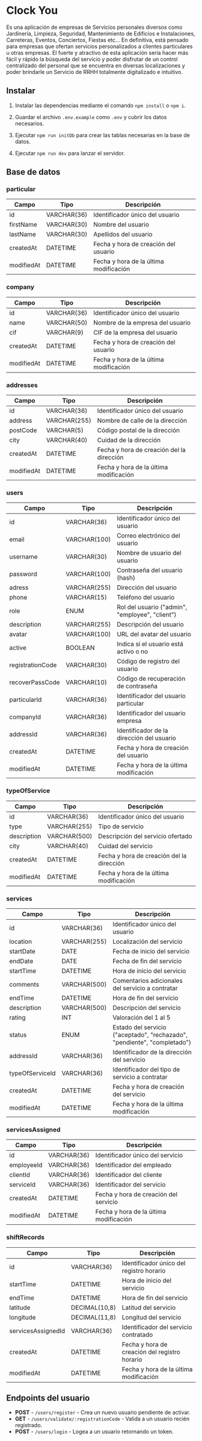 # Clock You

Es una aplicación de empresas de Servicios personales diversos como
Jardinería, Limpieza, Seguridad, Mantenimiento de Edificios e Instalaciones, Carreteras, Eventos, Conciertos, Fiestas etc… En definitiva, está pensado para empresas que ofertan servicios personalizados a clientes particulares u otras empresas. El fuerte y atractivo de esta aplicación sería hacer más fácil y rápido la búsqueda del servicio y poder disfrutar de un control centralizado del personal que se encuentra en diversas localizaciones y poder brindarle un Servicio de RRHH totalmente digitalizado e intuitivo.

## Instalar

1. Instalar las dependencias mediante el comando `npm install` o `npm i`.

2. Guardar el archivo `.env.example` como `.env` y cubrir los datos necesarios.

3. Ejecutar `npm run initDb` para crear las tablas necesarias en la base de datos.

4. Ejecutar `npm run dev` para lanzar el servidor.

## Base de datos

### particular

| Campo      | Tipo        | Descripción                            |
| ---------- | ----------- | -------------------------------------- |
| id         | VARCHAR(36) | Identificador único del usuario        |
| firstName  | VARCHAR(30) | Nombre del usuario                     |
| lastName   | VARCHAR(30) | Apellidos del usuario                  |
| createdAt  | DATETIME    | Fecha y hora de creación del usuario   |
| modifiedAt | DATETIME    | Fecha y hora de la última modificación |

### company

| Campo      | Tipo        | Descripción                            |
| ---------- | ----------- | -------------------------------------- |
| id         | VARCHAR(36) | Identificador único del usuario        |
| name       | VARCHAR(50) | Nombre de la empresa del usuario       |
| cif        | VARCHAR(9)  | CIF de la empresa del usuario          |
| createdAt  | DATETIME    | Fecha y hora de creación del usuario   |
| modifiedAt | DATETIME    | Fecha y hora de la última modificación |

### addresses

| Campo      | Tipo         | Descripción                               |
| ---------- | ------------ | ----------------------------------------- |
| id         | VARCHAR(36)  | Identificador único del usuario           |
| address    | VARCHAR(255) | Nombre de calle de la dirección           |
| postCode   | VARCHAR(5)   | Código postal de la dirección             |
| city       | VARCHAR(40)  | Cuidad de la dirección                    |
| createdAt  | DATETIME     | Fecha y hora de creación del la dirección |
| modifiedAt | DATETIME     | Fecha y hora de la última modificación    |

### users

| Campo            | Tipo         | Descripción                                     |
| ---------------- | ------------ | ----------------------------------------------- |
| id               | VARCHAR(36)  | Identificador único del usuario                 |
| email            | VARCHAR(100) | Correo electrónico del usuario                  |
| username         | VARCHAR(30)  | Nombre de usuario del usuario                   |
| password         | VARCHAR(100) | Contraseña del usuario (hash)                   |
| adress           | VARCHAR(255) | Dirección del usuario                           |
| phone            | VARCHAR(15)  | Teléfono del usuario                            |
| role             | ENUM         | Rol del usuario ("admin", "employee", "client") |
| description      | VARCHAR(255) | Descripción del usuario                         |
| avatar           | VARCHAR(100) | URL del avatar del usuario                      |
| active           | BOOLEAN      | Indica si el usuario está activo o no           |
| registrationCode | VARCHAR(30)  | Código de registro del usuario                  |
| recoverPassCode  | VARCHAR(10)  | Código de recuperación de contraseña            |
| particularId     | VARCHAR(36)  | Identificador del usuario particular            |
| companyId        | VARCHAR(36)  | Identificador del usuario empresa               |
| addressId        | VARCHAR(36)  | Identificador de la dirección del usuario       |
| createdAt        | DATETIME     | Fecha y hora de creación del usuario            |
| modifiedAt       | DATETIME     | Fecha y hora de la última modificación          |

### typeOfService

| Campo       | Tipo         | Descripción                               |
| ----------- | ------------ | ----------------------------------------- |
| id          | VARCHAR(36)  | Identificador único del usuario           |
| type        | VARCHAR(255) | Tipo de servicio                          |
| description | VARCHAR(500) | Descripción del servicio ofertado         |
| city        | VARCHAR(40)  | Cuidad del servicio                       |
| createdAt   | DATETIME     | Fecha y hora de creación del la dirección |
| modifiedAt  | DATETIME     | Fecha y hora de la última modificación    |

### services

| Campo           | Tipo         | Descripción                                                              |
| --------------- | ------------ | ------------------------------------------------------------------------ |
| id              | VARCHAR(36)  | Identificador único del usuario                                          |
| location        | VARCHAR(255) | Localización del servicio                                                |
| startDate       | DATE         | Fecha de inicio del servicio                                             |
| endDate         | DATE         | Fecha de fin del servicio                                                |
| startTime       | DATETIME     | Hora de inicio del servicio                                              |
| comments        | VARCHAR(500) | Comentarios adicionales del servicio a contratar                         |
| endTime         | DATETIME     | Hora de fin del servicio                                                 |
| description     | VARCHAR(500) | Descripción del servicio                                                 |
| rating          | INT          | Valoración del 1 al 5                                                    |
| status          | ENUM         | Estado del servicio ("aceptado", "rechazado", "pendiente", "completado") |
| addressId       | VARCHAR(36)  | Identificador de la dirección del servicio                               |
| typeOfServiceId | VARCHAR(36)  | Identificador del tipo de servicio a contratar                           |
| createdAt       | DATETIME     | Fecha y hora de creación del servicio                                    |
| modifiedAt      | DATETIME     | Fecha y hora de la última modificación                                   |

### servicesAssigned

| Campo      | Tipo        | Descripción                            |
| ---------- | ----------- | -------------------------------------- |
| id         | VARCHAR(36) | Identificador único del servicio       |
| employeeId | VARCHAR(36) | Identificador del empleado             |
| clientId   | VARCHAR(36) | Identificador del cliente              |
| serviceId  | VARCHAR(36) | Identificador del servicio             |
| createdAt  | DATETIME    | Fecha y hora de creación del servicio  |
| modifiedAt | DATETIME    | Fecha y hora de la última modificación |

### shiftRecords

| Campo              | Tipo          | Descripción                                   |
| ------------------ | ------------- | --------------------------------------------- |
| id                 | VARCHAR(36)   | Identificador único del registro horario      |
| startTime          | DATETIME      | Hora de inicio del servicio                   |
| endTime            | DATETIME      | Hora de fin del servicio                      |
| latitude           | DECIMAL(10,8) | Latitud del servicio                          |
| longitude          | DECIMAL(11,8) | Longitud del servicio                         |
| servicesAssignedId | VARCHAR(36)   | Identificador del servicio contratado         |
| createdAt          | DATETIME      | Fecha y hora de creación del registro horario |
| modifiedAt         | DATETIME      | Fecha y hora de la última modificación        |

## Endpoints del usuario

-   **POST** - `/users/register` - Crea un nuevo usuario pendiente de activar.
-   **GET** - `/users/validate/:registrationCode` - Valida a un usuario recién registrado.
-   **POST** - `/users/login` - Logea a un usuario retornando un token.
